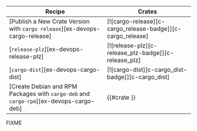 | Recipe | Crates |
|--------|--------|
| [Publish a New Crate Version with `cargo release`][ex-devops-cargo-release] | [![cargo-release][c-cargo_release-badge]][c-cargo_release] |
| [`release-plz`][ex-devops-release-plz] | [![release-plz][c-release_plz-badge]][c-release_plz] |
| [`cargo-dist`][ex-devops-cargo-dist] | [![cargo-dist][c-cargo_dist-badge]][c-cargo_dist] |
| [Create Debian and RPM Packages with `cargo-deb` and `cargo-rpm`][ex-devops-cargo-deb] | {{#crate }} |

<div class="hidden">
FIXME
</div>
